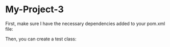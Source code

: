 # My-Project-3

First, make sure I have the necessary dependencies added to your pom.xml file:

Then, you can create a test class:
